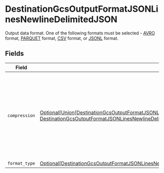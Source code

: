 # DestinationGcsOutputFormatJSONLinesNewlineDelimitedJSON

Output data format. One of the following formats must be selected - <a href="https://cloud.google.com/bigquery/docs/loading-data-cloud-storage-avro#advantages_of_avro">AVRO</a> format, <a href="https://cloud.google.com/bigquery/docs/loading-data-cloud-storage-parquet#parquet_schemas">PARQUET</a> format, <a href="https://cloud.google.com/bigquery/docs/loading-data-cloud-storage-csv#loading_csv_data_into_a_table">CSV</a> format, or <a href="https://cloud.google.com/bigquery/docs/loading-data-cloud-storage-json#loading_json_data_into_a_new_table">JSONL</a> format.


## Fields

| Field                                                                                                                                                                                                                                                                 | Type                                                                                                                                                                                                                                                                  | Required                                                                                                                                                                                                                                                              | Description                                                                                                                                                                                                                                                           |
| --------------------------------------------------------------------------------------------------------------------------------------------------------------------------------------------------------------------------------------------------------------------- | --------------------------------------------------------------------------------------------------------------------------------------------------------------------------------------------------------------------------------------------------------------------- | --------------------------------------------------------------------------------------------------------------------------------------------------------------------------------------------------------------------------------------------------------------------- | --------------------------------------------------------------------------------------------------------------------------------------------------------------------------------------------------------------------------------------------------------------------- |
| `compression`                                                                                                                                                                                                                                                         | [Optional[Union[DestinationGcsOutputFormatJSONLinesNewlineDelimitedJSONCompressionNoCompression, DestinationGcsOutputFormatJSONLinesNewlineDelimitedJSONCompressionGZIP]]](../../models/shared/destinationgcsoutputformatjsonlinesnewlinedelimitedjsoncompression.md) | :heavy_minus_sign:                                                                                                                                                                                                                                                    | Whether the output files should be compressed. If compression is selected, the output filename will have an extra extension (GZIP: ".jsonl.gz").                                                                                                                      |
| `format_type`                                                                                                                                                                                                                                                         | [Optional[DestinationGcsOutputFormatJSONLinesNewlineDelimitedJSONFormatType]](../../models/shared/destinationgcsoutputformatjsonlinesnewlinedelimitedjsonformattype.md)                                                                                               | :heavy_minus_sign:                                                                                                                                                                                                                                                    | N/A                                                                                                                                                                                                                                                                   |